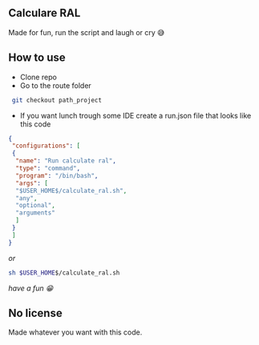 ## Calculare RAL
Made for fun, run the script and laugh or cry 😅

## How to use
- Clone repo
- Go to the route folder

``` bash
 git checkout path_project
```
- If you want lunch trough some IDE create a run.json file that looks like this code
``` json
{
 "configurations": [
 {
  "name": "Run calculate ral",
  "type": "command",
  "program": "/bin/bash",
  "args": [
  "$USER_HOME$/calculate_ral.sh",
  "any",
  "optional",
  "arguments"
  ]
 }
 ]
}

```
_or_

``` bash
sh $USER_HOME$/calculate_ral.sh
```

*have a fun 😁*

## No license
Made whatever you want with this code. 